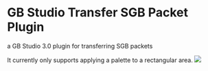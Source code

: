 # GB Studio Transfer SGB Packet Plugin
a GB Studio 3.0 plugin for transferring SGB packets

It currently only supports applying a palette to a rectangular area.
![](https://cdn.discordapp.com/attachments/570925583421276160/851591578773880842/unknown.png)

